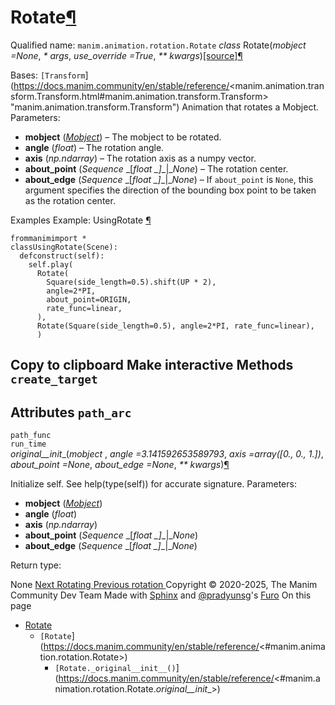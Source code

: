 # Rotate[¶](https://docs.manim.community/en/stable/reference/<#rotate> "Link to this heading")
Qualified name: `manim.animation.rotation.Rotate`
_class_ Rotate(_mobject =None_, _* args_, _use_override =True_, _** kwargs_)[[source]](https://docs.manim.community/en/stable/reference/<../_modules/manim/animation/rotation.html#Rotate>)[¶](https://docs.manim.community/en/stable/reference/<#manim.animation.rotation.Rotate> "Link to this definition")
    
Bases: `[Transform`](https://docs.manim.community/en/stable/reference/<manim.animation.transform.Transform.html#manim.animation.transform.Transform> "manim.animation.transform.Transform")
Animation that rotates a Mobject.
Parameters:
    
  * **mobject** ([_Mobject_](https://docs.manim.community/en/stable/reference/<manim.mobject.mobject.Mobject.html#manim.mobject.mobject.Mobject> "manim.mobject.mobject.Mobject")) – The mobject to be rotated.
  * **angle** (_float_) – The rotation angle.
  * **axis** (_np.ndarray_) – The rotation axis as a numpy vector.
  * **about_point** (_Sequence_ _[__float_ _]__|__None_) – The rotation center.
  * **about_edge** (_Sequence_ _[__float_ _]__|__None_) – If `about_point` is `None`, this argument specifies the direction of the bounding box point to be taken as the rotation center.


Examples
Example: UsingRotate [¶](https://docs.manim.community/en/stable/reference/<#usingrotate>)
```
frommanimimport *
classUsingRotate(Scene):
  defconstruct(self):
    self.play(
      Rotate(
        Square(side_length=0.5).shift(UP * 2),
        angle=2*PI,
        about_point=ORIGIN,
        rate_func=linear,
      ),
      Rotate(Square(side_length=0.5), angle=2*PI, rate_func=linear),
      )

```
Copy to clipboard
Make interactive
Methods
`create_target`  
---  
Attributes
`path_arc`  
---  
`path_func`  
`run_time`  
_original__init__(_mobject_ , _angle =3.141592653589793_, _axis =array([0., 0., 1.])_, _about_point =None_, _about_edge =None_, _** kwargs_)[¶](https://docs.manim.community/en/stable/reference/<#manim.animation.rotation.Rotate._original__init__> "Link to this definition")
    
Initialize self. See help(type(self)) for accurate signature.
Parameters:
    
  * **mobject** ([_Mobject_](https://docs.manim.community/en/stable/reference/<manim.mobject.mobject.Mobject.html#manim.mobject.mobject.Mobject> "manim.mobject.mobject.Mobject"))
  * **angle** (_float_)
  * **axis** (_np.ndarray_)
  * **about_point** (_Sequence_ _[__float_ _]__|__None_)
  * **about_edge** (_Sequence_ _[__float_ _]__|__None_)


Return type:
    
None
[ Next Rotating ](https://docs.manim.community/en/stable/reference/<manim.animation.rotation.Rotating.html>) [ Previous rotation ](https://docs.manim.community/en/stable/reference/<manim.animation.rotation.html>)
Copyright © 2020-2025, The Manim Community Dev Team 
Made with [Sphinx](https://docs.manim.community/en/stable/reference/<https:/www.sphinx-doc.org/>) and [@pradyunsg](https://docs.manim.community/en/stable/reference/<https:/pradyunsg.me>)'s [Furo](https://docs.manim.community/en/stable/reference/<https:/github.com/pradyunsg/furo>)
On this page 
  * [Rotate](https://docs.manim.community/en/stable/reference/<#>)
    * `[Rotate`](https://docs.manim.community/en/stable/reference/<#manim.animation.rotation.Rotate>)
      * `[Rotate._original__init__()`](https://docs.manim.community/en/stable/reference/<#manim.animation.rotation.Rotate._original__init__>)


